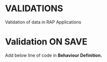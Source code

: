 # VALIDATIONS
Validation of data in RAP Applications


# Validation ON SAVE

Add below line of code in <b/>Behaviour Definition<b/>.
